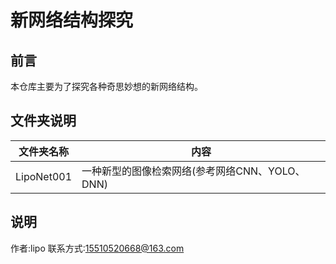 # 新网络结构探究
## 前言

本仓库主要为了探究各种奇思妙想的新网络结构。

## 文件夹说明

|文件夹名称|内容|
|-----|-----|
|LipoNet001|一种新型的图像检索网络(参考网络CNN、YOLO、DNN)|

## 说明

作者:lipo 联系方式:15510520668@163.com